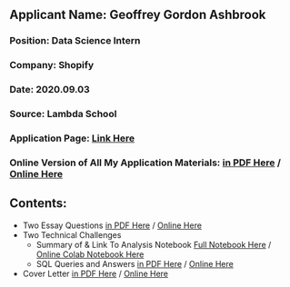 ## Applicant Name: Geoffrey Gordon Ashbrook
### Position:       Data Science Intern
### Company:        Shopify
### Date:           2020.09.03
### Source:         Lambda School
### Application Page: [Link Here](https://jobs.lever.co/shopify/826aebdc-5015-411b-a38f-96d8af52d263/apply)  
### Online Version of All My Application Materials: [in PDF Here](https://github.com/lineality/sales_data_challenge_gg_ashbrook/blob/master/Shopify%20Application%20Materials%20G.G.Ashbrook%20v15.pdf)  / [Online Here](https://colab.research.google.com/drive/1wjsghDJMOeADTvipP-57Ey3BSmEj2Ps3?usp=sharing)

## Contents:
- Two Essay Questions [in PDF Here](https://github.com/lineality/sales_data_challenge_gg_ashbrook/blob/master/Shopify%20Application%20Materials%20G.G.Ashbrook%20v15.pdf) / [Online Here](https://colab.research.google.com/drive/1wjsghDJMOeADTvipP-57Ey3BSmEj2Ps3?usp=sharing)
- Two Technical Challenges
	- Summary of & Link To Analysis Notebook [Full Notebook Here](https://colab.research.google.com/drive/1wjsghDJMOeADTvipP-57Ey3BSmEj2Ps3?usp=sharing) / [Online Colab Notebook Here](https://docs.google.com/document/d/1IiMkQkQO375K296Wn61dwXep789bFXa4Oe-im7jLKek/edit?usp=sharing) 
	- SQL Queries and Answers [in PDF Here](https://github.com/lineality/sales_data_challenge_gg_ashbrook/blob/master/Shopify%20Application%20Materials%20G.G.Ashbrook%20v15.pdf) / [Online Here](https://colab.research.google.com/drive/1wjsghDJMOeADTvipP-57Ey3BSmEj2Ps3?usp=sharing)
- Cover Letter [in PDF Here](https://github.com/lineality/sales_data_challenge_gg_ashbrook/blob/master/Shopify%20Application%20Materials%20G.G.Ashbrook%20v15.pdf)  / [Online Here](https://colab.research.google.com/drive/1wjsghDJMOeADTvipP-57Ey3BSmEj2Ps3?usp=sharing)


